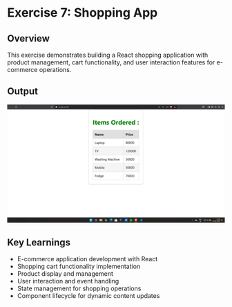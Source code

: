 # Exercise 7: Shopping App

## Overview
This exercise demonstrates building a React shopping application with product management, cart functionality, and user interaction features for e-commerce operations.

## Output
![Shopping App Output](output-shoppingapp.png)

## Key Learnings
- E-commerce application development with React
- Shopping cart functionality implementation
- Product display and management
- User interaction and event handling
- State management for shopping operations
- Component lifecycle for dynamic content updates
